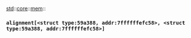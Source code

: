 [std](./../../../std.md)::[core](./../../core.md)::[mem](./../mem.md)::
### `alignment[<struct type:59a388, addr:7ffffffefc58>, <struct type:59a388, addr:7ffffffefc58>]`
